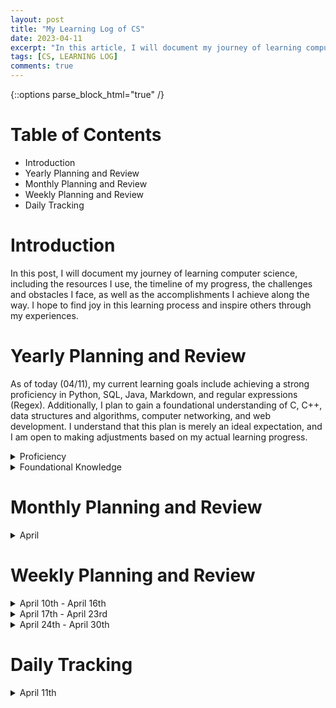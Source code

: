 ```yaml
---
layout: post
title: "My Learning Log of CS"
date: 2023-04-11
excerpt: "In this article, I will document my journey of learning computer science"
tags: [CS, LEARNING LOG]
comments: true
---
```


{::options parse_block_html="true" /}

# Table of Contents  
* Introduction   
* Yearly Planning and Review
* Monthly Planning and Review  
* Weekly Planning and Review  
* Daily Tracking 

# Introduction  

In this post, I will document my journey of learning computer science, including the resources I use, the timeline of my progress, the challenges and obstacles I face, as well as the accomplishments I achieve along the way. I hope to find joy in this learning process and inspire others through my experiences.

# Yearly Planning and Review   

As of today (04/11), my current learning goals include achieving a strong proficiency in Python, SQL, Java, Markdown, and regular expressions (Regex). Additionally, I plan to gain a foundational understanding of C, C++, data structures and algorithms, computer networking, and web development. I understand that this plan is merely an ideal expectation, and I am open to making adjustments based on my actual learning progress.

<details>
    <summary> Proficiency </summary>

Python  
    
SQL  
    
Java  
    
Markdown  
    
Regular expressions   
    
</details>

<details>
    <summary> Foundational Knowledge </summary> 

C  
    
C++  
    
Data structures  
    
Computer networking 
    
Web development   
    
</details>

# Monthly Planning and Review

<details>
    <summary> April </summary>   
   
- [ ] Regular Expression   
    
    - [ ] [Regular Expressions Tutorial](https://www.regular-expressions.info/tutorial.html) 
    
    - [ ] [RegexOne:Learn Regular Expressions with simple, interactive exercises.](https://regexone.com/)  
    
    - [ ] [RegexLearn](https://regexlearn.com/)  
    
    - [ ] Real-time editor: [regex101.com](https://regex101.com/)
    
    - [ ] Just for reference: [菜鸟教程：正则表达式](https://www.runoob.com/regexp/regexp-tutorial.html)   
    
- [x] Markdown  
    
  - [x] [Basic writing and formatting syntax](https://docs.github.com/en/get-started/writing-on-github/getting-started-with-writing-and-formatting-on-github/basic-writing-and-formatting-syntax) 
    
  - [x] [Organizing information with tables](https://docs.github.com/en/get-started/writing-on-github/working-with-advanced-formatting/organizing-information-with-tables)
    
  - [x] [Organizing information with collapsed sections](https://docs.github.com/en/get-started/writing-on-github/working-with-advanced-formatting/organizing-information-with-collapsed-sections)
    
  - [x] [Creating and highlighting code blocks](https://docs.github.com/en/get-started/writing-on-github/working-with-advanced-formatting/creating-and-highlighting-code-blocks)
    
  - [x] [Awesome Markdown](https://github.com/mundimark/awesome-markdown)
    
  - [x] write an article using VScode md mode
    
- [ ] [CS50: This is CS50x](https://cs50.harvard.edu/x/2023/): Week 0 -Week 5
    
- [ ] USTC Computer Networking:A Top-Down Approach Chapter 1
    
- [ ] SQL
    
  - [ ] [CodeWithMosh P63 - P155](https://www.bilibili.com/video/BV1UE41147KC?p=63) 
    
  - [ ] [SQL必知必会刷题](https://www.nowcoder.com/exam/oj?page=1&tab=SQL%E7%AF%87&topicId=298)  
    
- [ ] Python
    
  - [ ] [PY4E](https://www.py4e.com/html3/12-network):14-17
    
  - [ ] [w3schools](https://www.w3schools.com/python/default.asp): File Handling, Python Modules, Python MySQL, Python Reference, Module Reference.  
    
</details>

# Weekly Planning and Review  

<details>
    <summary> April 10th - April 16th </summary>

- [ ] Regular Expression   
    
    - [ ] [Regular Expressions Tutorial](https://www.regular-expressions.info/tutorial.html): From Introduction to Word Boundaries 
    
    - [ ] [RegexOne:Learn Regular Expressions with simple, interactive exercises.](https://regexone.com/): 1-16  
    
    - [ ] [RegexLearn](https://regexlearn.com/): 1-18 
    
- [x] Markdown  
    
  - [x] [Basic writing and formatting syntax](https://docs.github.com/en/get-started/writing-on-github/getting-started-with-writing-and-formatting-on-github/basic-writing-and-formatting-syntax) 
    
  - [x] [Organizing information with tables](https://docs.github.com/en/get-started/writing-on-github/working-with-advanced-formatting/organizing-information-with-tables)
    
  - [x] [Organizing information with collapsed sections](https://docs.github.com/en/get-started/writing-on-github/working-with-advanced-formatting/organizing-information-with-collapsed-sections)
    
  - [x] [Creating and highlighting code blocks](https://docs.github.com/en/get-started/writing-on-github/working-with-advanced-formatting/creating-and-highlighting-code-blocks)
    
  - [x] [Awesome Markdown](https://github.com/mundimark/awesome-markdown)
    
  - [x] write an article using VScode md mode
    
- [ ] [CS50: This is CS50x](https://cs50.harvard.edu/x/2023/): Week 0, week 1 <sup>1/2</sup>   
    
- [ ] USTC Computer Networking:A Top-Down Approach Chapter 1.1 - 1.3 
    
- [ ] SQL
    
  - [ ] [CodeWithMosh P63 - P155](https://www.bilibili.com/video/BV1UE41147KC?p=63): Chapter 8 - Chapter 10  
    
  - [ ] [SQL必知必会刷题](https://www.nowcoder.com/exam/oj?page=1&tab=SQL%E7%AF%87&topicId=298): 60 - 77
    
- [ ] Python
    
  - [ ] [PY4E](https://www.py4e.com/html3/12-network):14
    
  - [ ] [w3schools](https://www.w3schools.com/python/default.asp): File Handling, Python Modules
    
</details>

<details>
    <summary> April 17th - April 23rd </summary> 

</details>

<details> 
    <summary> April 24th - April 30th </summary> 

</details>

# Daily Tracking

<details>
    <summary> April 11th </summary> 

- [ ] [Regular Expressions Tutorial](https://www.regular-expressions.info/tutorial.html) 
    
  - [ ] [Introduction](https://www.regular-expressions.info/tutorial.html)    
    
  - [ ] [Table of Contents](https://www.regular-expressions.info/tutorialcnt.html)  
    
  - [ ] [Special Characters](https://www.regular-expressions.info/characters.html)   
    
- [ ] [CS50](https://cs50.harvard.edu/x/2023/) week 0: From 'Welcom' to 'Images, Video and Sound'  
    
- [ ] USTC Computer Networking: 1.1
    
- [ ] SQL
    
  - [ ] [CodeWithMosh P63 - P155](https://www.bilibili.com/video/BV1UE41147KC?p=63): Chapter 8<sup>1/2</sup>   
    
  - [ ] [SQL必知必会刷题](https://www.nowcoder.com/exam/oj?page=1&tab=SQL%E7%AF%87&topicId=298): 60 - 62 
    
 </details>
